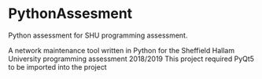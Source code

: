 # PythonAssesment
Python assessment for SHU programming assessment.

A network maintenance tool written in Python for the Sheffield Hallam University programming assessment 2018/2019
This project required PyQt5 to be imported into the project
